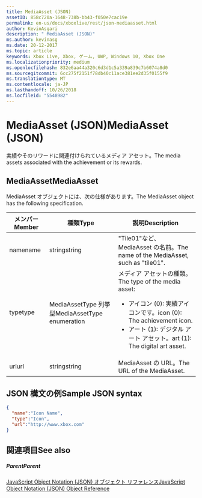 ```yaml
---
title: MediaAsset (JSON)
assetID: 858c720a-1648-738b-bb43-f050e7cac19e
permalink: en-us/docs/xboxlive/rest/json-mediaasset.html
author: KevinAsgari
description: " MediaAsset (JSON)"
ms.author: kevinasg
ms.date: 20-12-2017
ms.topic: article
keywords: Xbox Live, Xbox, ゲーム, UWP, Windows 10, Xbox One
ms.localizationpriority: medium
ms.openlocfilehash: 832e6aa44a320c6d3d1c5a339a839c7b6074a8d0
ms.sourcegitcommit: 6cc275f2151f78db40c11ace381ee2d35f0155f9
ms.translationtype: MT
ms.contentlocale: ja-JP
ms.lasthandoff: 10/26/2018
ms.locfileid: "5548982"
---
```

# <a name="mediaasset-json"></a><span data-ttu-id="52fc3-104">MediaAsset (JSON)</span><span class="sxs-lookup"><span data-stu-id="52fc3-104">MediaAsset (JSON)</span></span>
<span data-ttu-id="52fc3-105">実績やそのリワードに関連付けられているメディア アセット。</span><span class="sxs-lookup"><span data-stu-id="52fc3-105">The media assets associated with the achievement or its rewards.</span></span>
<a id="ID4EN"></a>


## <a name="mediaasset"></a><span data-ttu-id="52fc3-106">MediaAsset</span><span class="sxs-lookup"><span data-stu-id="52fc3-106">MediaAsset</span></span>

<span data-ttu-id="52fc3-107">MediaAsset オブジェクトには、次の仕様があります。</span><span class="sxs-lookup"><span data-stu-id="52fc3-107">The MediaAsset object has the following specification.</span></span>

| <span data-ttu-id="52fc3-108">メンバー</span><span class="sxs-lookup"><span data-stu-id="52fc3-108">Member</span></span>| <span data-ttu-id="52fc3-109">種類</span><span class="sxs-lookup"><span data-stu-id="52fc3-109">Type</span></span>| <span data-ttu-id="52fc3-110">説明</span><span class="sxs-lookup"><span data-stu-id="52fc3-110">Description</span></span>|
| --- | --- | --- |
| <span data-ttu-id="52fc3-111">name</span><span class="sxs-lookup"><span data-stu-id="52fc3-111">name</span></span>| <span data-ttu-id="52fc3-112">string</span><span class="sxs-lookup"><span data-stu-id="52fc3-112">string</span></span>| <span data-ttu-id="52fc3-113">"Tile01"など、MediaAsset の名前。</span><span class="sxs-lookup"><span data-stu-id="52fc3-113">The name of the MediaAsset, such as "tile01".</span></span>|
| <span data-ttu-id="52fc3-114">type</span><span class="sxs-lookup"><span data-stu-id="52fc3-114">type</span></span>| <span data-ttu-id="52fc3-115">MediaAssetType 列挙型</span><span class="sxs-lookup"><span data-stu-id="52fc3-115">MediaAssetType enumeration</span></span>| <span data-ttu-id="52fc3-116">メディア アセットの種類。</span><span class="sxs-lookup"><span data-stu-id="52fc3-116">The type of the media asset:</span></span> <ul><li><span data-ttu-id="52fc3-117">アイコン (0): 実績アイコンです。</span><span class="sxs-lookup"><span data-stu-id="52fc3-117">icon (0): The achievement icon.</span></span></li><li><span data-ttu-id="52fc3-118">アート (1): デジタル アート アセット。</span><span class="sxs-lookup"><span data-stu-id="52fc3-118">art (1): The digital art asset.</span></span></li></ul> | 
| <span data-ttu-id="52fc3-119">url</span><span class="sxs-lookup"><span data-stu-id="52fc3-119">url</span></span>| <span data-ttu-id="52fc3-120">string</span><span class="sxs-lookup"><span data-stu-id="52fc3-120">string</span></span>| <span data-ttu-id="52fc3-121">MediaAsset の URL。</span><span class="sxs-lookup"><span data-stu-id="52fc3-121">The URL of the MediaAsset.</span></span>|

<a id="ID4EFC"></a>


## <a name="sample-json-syntax"></a><span data-ttu-id="52fc3-122">JSON 構文の例</span><span class="sxs-lookup"><span data-stu-id="52fc3-122">Sample JSON syntax</span></span>


```json
{
  "name":"Icon Name",
  "type":"Icon",
  "url":"http://www.xbox.com"
}

```


<a id="ID4EOC"></a>


## <a name="see-also"></a><span data-ttu-id="52fc3-123">関連項目</span><span class="sxs-lookup"><span data-stu-id="52fc3-123">See also</span></span>

<a id="ID4EQC"></a>


##### <a name="parent"></a><span data-ttu-id="52fc3-124">Parent</span><span class="sxs-lookup"><span data-stu-id="52fc3-124">Parent</span></span>

[<span data-ttu-id="52fc3-125">JavaScript Object Notation (JSON) オブジェクト リファレンス</span><span class="sxs-lookup"><span data-stu-id="52fc3-125">JavaScript Object Notation (JSON) Object Reference</span></span>](atoc-xboxlivews-reference-json.md)
